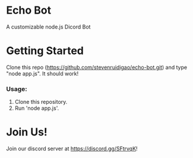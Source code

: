 # Echo Bot
A customizable node.js Dicord Bot

# Getting Started
Clone this repo (https://github.com/stevenruidigao/echo-bot.git) and type "node app.js". It should work!

### Usage:
1. Clone this repository.
2. Run 'node app.js'.

# Join Us!
Join our discord server at https://discord.gg/SFtrvqK!
